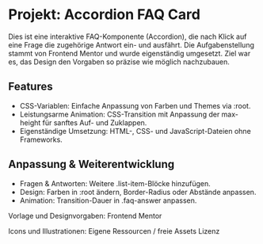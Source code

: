 # Projekt: Accordion FAQ Card

Dies ist eine interaktive FAQ-Komponente (Accordion), die nach Klick auf eine Frage die zugehörige Antwort ein- und ausfährt. Die Aufgabenstellung stammt von Frontend Mentor und wurde eigenständig umgesetzt. Ziel war es, das Design den Vorgaben so präzise wie möglich nachzubauen.

## Features

- CSS-Variablen: Einfache Anpassung von Farben und Themes via :root.
- Leistungsarme Animation: CSS-Transition mit Anpassung der max-height für sanftes Auf- und Zuklappen.
- Eigenständige Umsetzung: HTML-, CSS- und JavaScript-Dateien ohne Frameworks.


## Anpassung & Weiterentwicklung

- Fragen & Antworten: Weitere .list-item-Blöcke hinzufügen.
- Design: Farben in :root ändern, Border-Radius oder Abstände anpassen.
- Animation: Transition-Dauer in .faq-answer anpassen.

Vorlage und Designvorgaben: Frontend Mentor

Icons und Illustrationen: Eigene Ressourcen / freie Assets
Lizenz
